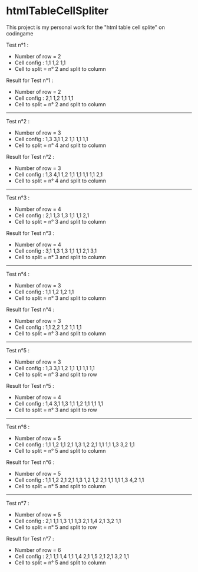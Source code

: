 # htmlTableCellSpliter

This project is my personal work for the "html table cell splite" on codingame

Test n°1 :

- Number of row = 2
- Cell config :
    1,1 1,2
    1,1
- Cell to split = n° 2 and split to column

Result for Test n°1 :

- Number of row = 2
- Cell config :
    2,1 1,2
    1,1 1,1
- Cell to split = n° 2 and split to column

_____________________________________________________________

Test n°2 :

- Number of row = 3
- Cell config :
    1,3 3,1
    1,2 1,1 1,1
    1,1
- Cell to split = n° 4 and split to column

Result for Test n°2 :

- Number of row = 3
- Cell config :
    1,3 4,1
    1,2 1,1 1,1 1,1
    1,1 2,1
- Cell to split = n° 4 and split to column

_____________________________________________________________

Test n°3 :

- Number of row = 4
- Cell config :
    2,1 1,3
    1,3 1,1
    1,1
    2,1
- Cell to split = n° 3 and split to column

Result for Test n°3 :

- Number of row = 4
- Cell config :
    3,1 1,3
    1,3 1,1 1,1
    2,1
    3,1
- Cell to split = n° 3 and split to column

_____________________________________________________________

Test n°4 :

- Number of row = 3
- Cell config :
    1,1 1,2
    1,2
    1,1
- Cell to split = n° 3 and split to column

Result for Test n°4 :

- Number of row = 3
- Cell config :
    1,1 2,2
    1,2
    1,1 1,1
- Cell to split = n° 3 and split to column

_____________________________________________________________

Test n°5 :

- Number of row = 3
- Cell config :
    1,3 3,1
    1,2 1,1 1,1
    1,1 1,1
- Cell to split = n° 3 and split to row

Result for Test n°5 :

- Number of row = 4
- Cell config :
    1,4 3,1
    1,3 1,1 1,2
    1,1
    1,1 1,1
- Cell to split = n° 3 and split to row

_____________________________________________________________

Test n°6 :

- Number of row = 5
- Cell config :
    1,1 1,2 1,1 2,1
    1,3 1,2 2,1
    1,1 1,1 1,3
    3,2
    1,1
- Cell to split = n° 5 and split to column

Result for Test n°6 :

- Number of row = 5
- Cell config :
    1,1 1,2 2,1 2,1
    1,3 1,2 1,2 2,1
    1,1 1,1 1,3
    4,2
    1,1
- Cell to split = n° 5 and split to column

_____________________________________________________________

Test n°7 :

- Number of row = 5
- Cell config :
    2,1 1,1 1,3 1,1
    1,3 2,1 1,4
    2,1
    3,2
    1,1
- Cell to split = n° 5 and split to row

Result for Test n°7 :

- Number of row = 6
- Cell config :
    2,1 1,1 1,4 1,1
    1,4 2,1 1,5
    2,1
    2,1
    3,2
    1,1
- Cell to split = n° 5 and split to column
